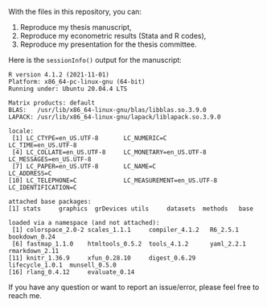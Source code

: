 With the files in this repository, you can:

1. Reproduce my thesis manuscript,
2. Reproduce my econometric results (Stata and R codes),
3. Reproduce my presentation for the thesis committee.

Here is the `sessionInfo()` output for the manuscript:

```
R version 4.1.2 (2021-11-01)
Platform: x86_64-pc-linux-gnu (64-bit)
Running under: Ubuntu 20.04.4 LTS

Matrix products: default
BLAS:   /usr/lib/x86_64-linux-gnu/blas/libblas.so.3.9.0
LAPACK: /usr/lib/x86_64-linux-gnu/lapack/liblapack.so.3.9.0

locale:
 [1] LC_CTYPE=en_US.UTF-8       LC_NUMERIC=C               LC_TIME=en_US.UTF-8       
 [4] LC_COLLATE=en_US.UTF-8     LC_MONETARY=en_US.UTF-8    LC_MESSAGES=en_US.UTF-8   
 [7] LC_PAPER=en_US.UTF-8       LC_NAME=C                  LC_ADDRESS=C              
[10] LC_TELEPHONE=C             LC_MEASUREMENT=en_US.UTF-8 LC_IDENTIFICATION=C       

attached base packages:
[1] stats     graphics  grDevices utils     datasets  methods   base     

loaded via a namespace (and not attached):
 [1] colorspace_2.0-2 scales_1.1.1     compiler_4.1.2   R6_2.5.1         bookdown_0.24   
 [6] fastmap_1.1.0    htmltools_0.5.2  tools_4.1.2      yaml_2.2.1       rmarkdown_2.11  
[11] knitr_1.36.9     xfun_0.28.10     digest_0.6.29    lifecycle_1.0.1  munsell_0.5.0   
[16] rlang_0.4.12     evaluate_0.14
```

If you have any question or want to report an issue/error, please feel free to reach me.
